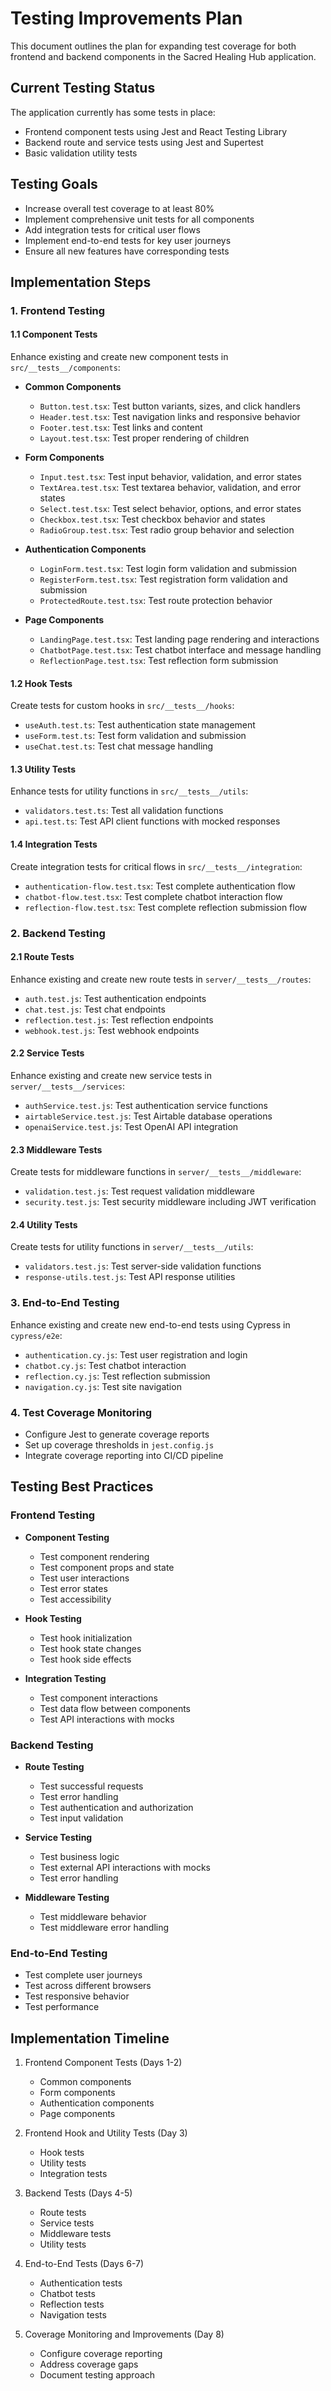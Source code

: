 # Testing Improvements Plan

This document outlines the plan for expanding test coverage for both frontend and backend components in the Sacred Healing Hub application.

## Current Testing Status

The application currently has some tests in place:
- Frontend component tests using Jest and React Testing Library
- Backend route and service tests using Jest and Supertest
- Basic validation utility tests

## Testing Goals

- Increase overall test coverage to at least 80%
- Implement comprehensive unit tests for all components
- Add integration tests for critical user flows
- Implement end-to-end tests for key user journeys
- Ensure all new features have corresponding tests

## Implementation Steps

### 1. Frontend Testing

#### 1.1 Component Tests

Enhance existing and create new component tests in `src/__tests__/components`:

- **Common Components**
  - `Button.test.tsx`: Test button variants, sizes, and click handlers
  - `Header.test.tsx`: Test navigation links and responsive behavior
  - `Footer.test.tsx`: Test links and content
  - `Layout.test.tsx`: Test proper rendering of children

- **Form Components**
  - `Input.test.tsx`: Test input behavior, validation, and error states
  - `TextArea.test.tsx`: Test textarea behavior, validation, and error states
  - `Select.test.tsx`: Test select behavior, options, and error states
  - `Checkbox.test.tsx`: Test checkbox behavior and states
  - `RadioGroup.test.tsx`: Test radio group behavior and selection

- **Authentication Components**
  - `LoginForm.test.tsx`: Test login form validation and submission
  - `RegisterForm.test.tsx`: Test registration form validation and submission
  - `ProtectedRoute.test.tsx`: Test route protection behavior

- **Page Components**
  - `LandingPage.test.tsx`: Test landing page rendering and interactions
  - `ChatbotPage.test.tsx`: Test chatbot interface and message handling
  - `ReflectionPage.test.tsx`: Test reflection form submission

#### 1.2 Hook Tests

Create tests for custom hooks in `src/__tests__/hooks`:

- `useAuth.test.ts`: Test authentication state management
- `useForm.test.ts`: Test form validation and submission
- `useChat.test.ts`: Test chat message handling

#### 1.3 Utility Tests

Enhance tests for utility functions in `src/__tests__/utils`:

- `validators.test.ts`: Test all validation functions
- `api.test.ts`: Test API client functions with mocked responses

#### 1.4 Integration Tests

Create integration tests for critical flows in `src/__tests__/integration`:

- `authentication-flow.test.tsx`: Test complete authentication flow
- `chatbot-flow.test.tsx`: Test complete chatbot interaction flow
- `reflection-flow.test.tsx`: Test complete reflection submission flow

### 2. Backend Testing

#### 2.1 Route Tests

Enhance existing and create new route tests in `server/__tests__/routes`:

- `auth.test.js`: Test authentication endpoints
- `chat.test.js`: Test chat endpoints
- `reflection.test.js`: Test reflection endpoints
- `webhook.test.js`: Test webhook endpoints

#### 2.2 Service Tests

Enhance existing and create new service tests in `server/__tests__/services`:

- `authService.test.js`: Test authentication service functions
- `airtableService.test.js`: Test Airtable database operations
- `openaiService.test.js`: Test OpenAI API integration

#### 2.3 Middleware Tests

Create tests for middleware functions in `server/__tests__/middleware`:

- `validation.test.js`: Test request validation middleware
- `security.test.js`: Test security middleware including JWT verification

#### 2.4 Utility Tests

Create tests for utility functions in `server/__tests__/utils`:

- `validators.test.js`: Test server-side validation functions
- `response-utils.test.js`: Test API response utilities

### 3. End-to-End Testing

Enhance existing and create new end-to-end tests using Cypress in `cypress/e2e`:

- `authentication.cy.js`: Test user registration and login
- `chatbot.cy.js`: Test chatbot interaction
- `reflection.cy.js`: Test reflection submission
- `navigation.cy.js`: Test site navigation

### 4. Test Coverage Monitoring

- Configure Jest to generate coverage reports
- Set up coverage thresholds in `jest.config.js`
- Integrate coverage reporting into CI/CD pipeline

## Testing Best Practices

### Frontend Testing

- **Component Testing**
  - Test component rendering
  - Test component props and state
  - Test user interactions
  - Test error states
  - Test accessibility

- **Hook Testing**
  - Test hook initialization
  - Test hook state changes
  - Test hook side effects

- **Integration Testing**
  - Test component interactions
  - Test data flow between components
  - Test API interactions with mocks

### Backend Testing

- **Route Testing**
  - Test successful requests
  - Test error handling
  - Test authentication and authorization
  - Test input validation

- **Service Testing**
  - Test business logic
  - Test external API interactions with mocks
  - Test error handling

- **Middleware Testing**
  - Test middleware behavior
  - Test middleware error handling

### End-to-End Testing

- Test complete user journeys
- Test across different browsers
- Test responsive behavior
- Test performance

## Implementation Timeline

1. Frontend Component Tests (Days 1-2)
   - Common components
   - Form components
   - Authentication components
   - Page components

2. Frontend Hook and Utility Tests (Day 3)
   - Hook tests
   - Utility tests
   - Integration tests

3. Backend Tests (Days 4-5)
   - Route tests
   - Service tests
   - Middleware tests
   - Utility tests

4. End-to-End Tests (Days 6-7)
   - Authentication tests
   - Chatbot tests
   - Reflection tests
   - Navigation tests

5. Coverage Monitoring and Improvements (Day 8)
   - Configure coverage reporting
   - Address coverage gaps
   - Document testing approach
